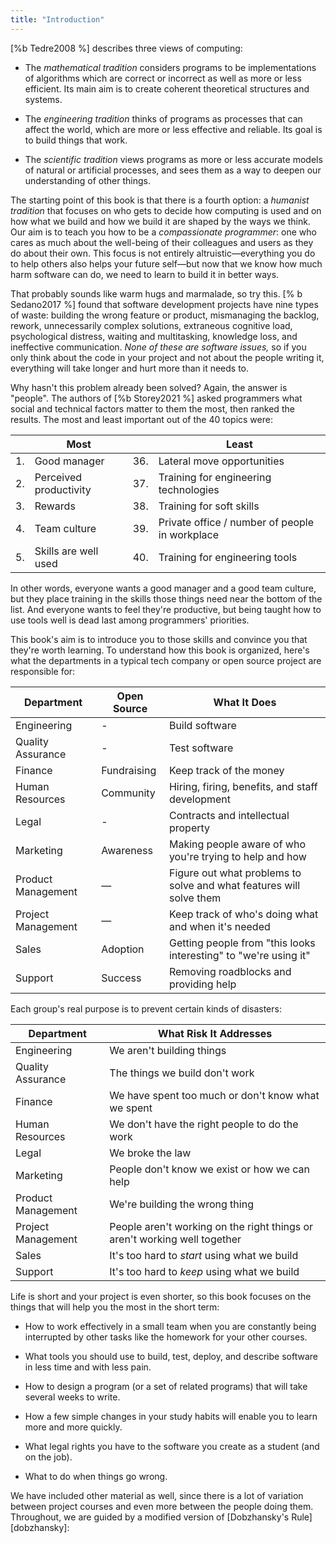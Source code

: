```yaml
---
title: "Introduction"
---
```


[%b Tedre2008 %] describes three views of computing:

-   The *mathematical tradition*
    considers programs to be implementations of algorithms
    which are correct or incorrect as well as more or less efficient.
    Its main aim is to create coherent theoretical structures and systems.

-   The *engineering tradition*
    thinks of programs as processes that can affect the world,
    which are more or less effective and reliable.
    Its goal is to build things that work.

-   The *scientific tradition*
    views programs as more or less accurate models of natural or artificial processes,
    and sees them as a way to deepen our understanding of other things.

The starting point of this book is that there is a fourth option:
a *humanist tradition*
that focuses on who gets to decide how computing is used
and on how what we build and how we build it are shaped by the ways we think.
Our aim is to teach you how to be a *compassionate programmer*:
one who cares as much about the well-being of their colleagues and users
as they do about their own.
This focus is not entirely altruistic—everything you do to help others
also helps your future self—but now that we know how much harm software can do,
we need to learn to build it in better ways.

That probably sounds like warm hugs and marmalade,
so try this.
[% b Sedano2017 %] found that software development projects have
nine types of waste:
building the wrong feature or product,
mismanaging the backlog,
rework,
unnecessarily complex solutions,
extraneous cognitive load,
psychological distress,
waiting and multitasking,
knowledge loss,
and ineffective communication.
*None of these are software issues,*
so if you only think about the code in your project and not about the people writing it,
everything will take longer and hurt more than it needs to.

Why hasn't this problem already been solved?
Again, the answer is "people".
The authors of [%b Storey2021 %] asked programmers what social and technical factors matter to them the most,
then ranked the results.
The most and least important out of the 40 topics were:

|    | Most                   |     | Least                                          |
| -- | ---------------------- | --- | ---------------------------------------------- |
| 1. | Good manager           | 36. | Lateral move opportunities                     |
| 2. | Perceived productivity | 37. | Training for engineering technologies          |
| 3. | Rewards                | 38. | Training for soft skills                       |
| 4. | Team culture           | 39. | Private office / number of people in workplace |
| 5. | Skills are well used   | 40. | Training for engineering tools                 |

In other words,
everyone wants a good manager and a good team culture,
but they place training in the skills those things need near the bottom of the list.
And everyone wants to feel they're productive,
but being taught how to use tools well is dead last among programmers' priorities.

This book's aim is to introduce you to those skills
and convince you that they're worth learning.
To understand how this book is organized,
here's what the departments in a typical tech company or open source project are responsible for:

| Department         | Open Source | What It Does |
| ------------------ | ----------- | ------------ |
| Engineering        | -           | Build software |
| Quality Assurance  | -           | Test software |
| Finance            | Fundraising | Keep track of the money |
| Human Resources    | Community   | Hiring, firing, benefits, and staff development |
| Legal              | -           | Contracts and intellectual property |
| Marketing          | Awareness   | Making people aware of who you're trying to help and how |
| Product Management | —           | Figure out what problems to solve and what features will solve them |
| Project Management | —           | Keep track of who's doing what and when it's needed |
| Sales              | Adoption    | Getting people from "this looks interesting" to "we're using it" |
| Support            | Success     | Removing roadblocks and providing help |

Each group's real purpose is to prevent certain kinds of disasters:

| Department         | What Risk It Addresses |
| ------------------ | ---------------------- |
| Engineering        | We aren't building things |
| Quality Assurance  | The things we build don't work |
| Finance            | We have spent too much or don't know what we spent |
| Human Resources    | We don't have the right people to do the work |
| Legal              | We broke the law |
| Marketing          | People don't know we exist or how we can help |
| Product Management | We're building the wrong thing |
| Project Management | People aren't working on the right things or aren't working well together |
| Sales              | It's too hard to *start* using what we build |
| Support            | It's too hard to *keep* using what we build |

Life is short and your project is even shorter,
so this book focuses on
the things that will help you the most in the short term:

-   How to work effectively in a small team
    when you are constantly being interrupted by other tasks
    like the homework for your other courses.

-   What tools you should use to build, test, deploy, and describe software
    in less time and with less pain.

-   How to design a program (or a set of related programs)
    that will take several weeks to write.

-   How a few simple changes in your study habits
    will enable you to learn more and more quickly.

-   What legal rights you have to the software you create as a student
    (and on the job).

-   What to do when things go wrong.

We have included other material as well,
since there is a lot of variation between project courses
and even more between the people doing them.
Throughout,
we are guided by a modified version of [Dobzhansky's Rule][dobzhansky]:
